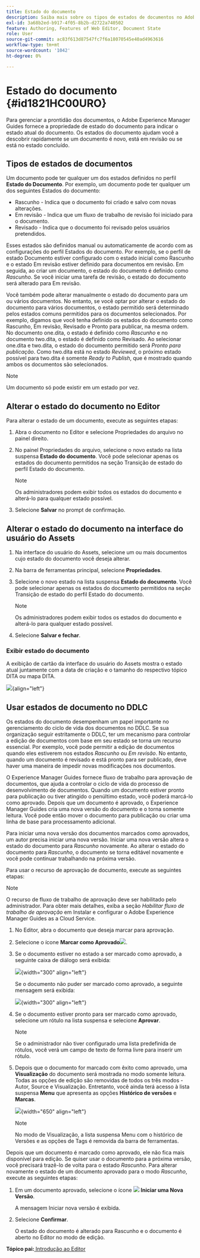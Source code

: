 ```yaml
---
title: Estado do documento
description: Saiba mais sobre os tipos de estados de documentos no Adobe Experience Manager Guides. Saber como alterar ou exibir o estado do documento e usar o estado do documento no DDLC.
exl-id: 3a68b2ed-b917-4f05-8b2b-d2722a740502
feature: Authoring, Features of Web Editor, Document State
role: User
source-git-commit: ac83f613d87547fc7f6a18070545e40ad4963616
workflow-type: tm+mt
source-wordcount: '1042'
ht-degree: 0%

---
```


# Estado do documento {#id1821HC00URO}

Para gerenciar a prontidão dos documentos, o Adobe Experience Manager Guides fornece a propriedade de estado do documento para indicar o estado atual do documento. Os estados do documento ajudam você a descobrir rapidamente se um documento é novo, está em revisão ou se está no estado concluído.

## Tipos de estados de documentos

Um documento pode ter qualquer um dos estados definidos no perfil **Estado do Documento**. Por exemplo, um documento pode ter qualquer um dos seguintes Estados do documento:

- Rascunho - Indica que o documento foi criado e salvo com novas alterações.
- Em revisão - Indica que um fluxo de trabalho de revisão foi iniciado para o documento.
- Revisado - Indica que o documento foi revisado pelos usuários pretendidos.

Esses estados são definidos manual ou automaticamente de acordo com as configurações do perfil Estados do documento. Por exemplo, se o perfil de estado Documento estiver configurado com o estado inicial como Rascunho e o estado Em revisão estiver definido para documentos em revisão. Em seguida, ao criar um documento, o estado do documento é definido como *Rascunho*. Se você iniciar uma tarefa de revisão, o estado do documento será alterado para Em revisão.

Você também pode alterar manualmente o estado do documento para um ou vários documentos. No entanto, se você optar por alterar o estado do documento para vários documentos, o estado permitido será determinado pelos estados comuns permitidos para os documentos selecionados. Por exemplo, digamos que você tenha definido os estados do documento como Rascunho, Em revisão, Revisado e Pronto para publicar, na mesma ordem. No documento one.dita, o estado é definido como *Rascunho* e no documento two.dita, o estado é definido como Revisado. Ao selecionar one.dita e two.dita, o estado do documento permitido será *Pronto para publicação*. Como two.dita está no estado *Reviewed*, o próximo estado possível para two.dita é somente *Ready to Publish*, que é mostrado quando ambos os documentos são selecionados.

>[!NOTE]
>
> Um documento só pode existir em um estado por vez.

## Alterar o estado do documento no Editor

Para alterar o estado de um documento, execute as seguintes etapas:

1. Abra o documento no Editor e selecione Propriedades do arquivo no painel direito.
1. No painel Propriedades do arquivo, selecione o novo estado na lista suspensa **Estado do documento**. Você pode selecionar apenas os estados do documento permitidos na seção Transição de estado do perfil Estado do documento.

   >[!NOTE]
   >
   >Os administradores podem exibir todos os estados do documento e alterá-lo para qualquer estado possível.

1. Selecione **Salvar** no prompt de confirmação.

## Alterar o estado do documento na interface do usuário do Assets

1. Na interface do usuário do Assets, selecione um ou mais documentos cujo estado do documento você deseja alterar.
1. Na barra de ferramentas principal, selecione **Propriedades**.
1. Selecione o novo estado na lista suspensa **Estado do documento**. Você pode selecionar apenas os estados do documento permitidos na seção Transição de estado do perfil Estado do documento.

   >[!NOTE]
   >
   >Os administradores podem exibir todos os estados do documento e alterá-lo para qualquer estado possível.

1. Selecione **Salvar e fechar**.

### Exibir estado do documento

A exibição de cartão da interface do usuário do Assets mostra o estado atual juntamente com a data de criação e o tamanho do respectivo tópico DITA ou mapa DITA.

![](images/document_state.png){align="left"}

## Usar estados de documento no DDLC

Os estados do documento desempenham um papel importante no gerenciamento do ciclo de vida dos documentos no DDLC. Se sua organização seguir estritamente o DDLC, ter um mecanismo para controlar a edição de documentos com base em seu estado se torna um recurso essencial. Por exemplo, você pode permitir a edição de documentos quando eles estiverem nos estados *Rascunho* ou *Em revisão*. No entanto, quando um documento é revisado e está pronto para ser publicado, deve haver uma maneira de impedir novas modificações nos documentos.

O Experience Manager Guides fornece fluxo de trabalho para aprovação de documentos, que ajuda a controlar o ciclo de vida do processo de desenvolvimento de documentos. Quando um documento estiver pronto para publicação ou tiver atingido o penúltimo estado, você poderá marcá-lo como aprovado. Depois que um documento é aprovado, o Experience Manager Guides cria uma nova versão do documento e o torna somente leitura. Você pode então mover o documento para publicação ou criar uma linha de base para processamento adicional.

Para iniciar uma nova versão dos documentos marcados como aprovados, um autor precisa iniciar uma nova versão. Iniciar uma nova versão altera o estado do documento para *Rascunho* novamente. Ao alterar o estado do documento para *Rascunho*, o documento se torna editável novamente e você pode continuar trabalhando na próxima versão.

Para usar o recurso de aprovação de documento, execute as seguintes etapas:

>[!NOTE]
>
> O recurso de fluxo de trabalho de aprovação deve ser habilitado pelo administrador. Para obter mais detalhes, exiba a seção *Habilitar fluxo de trabalho de aprovação* em Instalar e configurar o Adobe Experience Manager Guides as a Cloud Service.

1. No Editor, abra o documento que deseja marcar para aprovação.

1. Selecione o ícone **Marcar como Aprovado**![](images/mark_approve_icon.svg).

1. Se o documento estiver no estado a ser marcado como aprovado, a seguinte caixa de diálogo será exibida:

   ![](images/mark-approved-correct-state.png){width="300" align="left"}

   Se o documento não puder ser marcado como aprovado, a seguinte mensagem será exibida:

   ![](images/mark-approved-incorrect-state.png){width="300" align="left"}

1. Se o documento estiver pronto para ser marcado como aprovado, selecione um rótulo na lista suspensa e selecione **Aprovar**.

   >[!NOTE]
   >
   > Se o administrador não tiver configurado uma lista predefinida de rótulos, você verá um campo de texto de forma livre para inserir um rótulo.

1. Depois que o documento for marcado com êxito como aprovado, uma **Visualização** do documento será mostrada no modo somente leitura. Todas as opções de edição são removidas de todos os três modos - Autor, Source e Visualização. Entretanto, você ainda terá acesso à lista suspensa **Menu** que apresenta as opções **Histórico de versões** e **Marcas**.

   ![](images/approved-doc-read-only.png){width="650" align="left"}

   >[!NOTE]
   >
   > No modo de Visualização, a lista suspensa Menu com o histórico de Versões e as opções de Tags é removida da barra de ferramentas.


Depois que um documento é marcado como aprovado, ele não fica mais disponível para edição. Se quiser usar o documento para a próxima versão, você precisará trazê-lo de volta para o estado *Rascunho*. Para alterar novamente o estado de um documento aprovado para o modo *Rascunho*, execute as seguintes etapas:

1. Em um documento aprovado, selecione o ícone ![](images/approved-restart-draft-mode-icon.svg) **Iniciar uma Nova Versão**.

   A mensagem Iniciar nova versão é exibida.

1. Selecione **Confirmar**.

   O estado do documento é alterado para Rascunho e o documento é aberto no Editor no modo de edição.


**Tópico pai:**[ Introdução ao Editor](web-editor.md)
